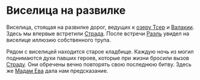 # Виселица на развилке

Виселица, стоящая на развилке дорог, ведущих к [озеру Тсер](lake-tser.md) и [Валакии](vallaki.md). Здесь мы впервые встретили [Страда](../characters/npc/strahd-von-zarovich.md). После встречи [Раэль](../characters/pc/raelle.md) увидел на виселице иллюзию собственного трупа.

Рядом с виселицей находится старое кладбище. Каждую ночь из могил поднимаются духи павших героев, которые при жизни бросили вызов [Страду](../characters/npc/strahd-von-zarovich.md). Они обречены вечно повторять свою последнюю битву. Здесь же [Мадам Ева](../characters/npc/madam-eva.md) дала нам предсказание.
